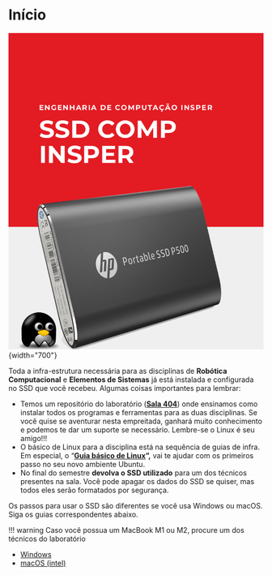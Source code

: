 # Início


![img12](imgs/img12.png){width="700"}

Toda a infra-estrutura necessária para as disciplinas de **Robótica Computacional** e **Elementos de Sistemas** já está instalada e configurada no SSD que você recebeu. Algumas coisas importantes para lembrar:

- Temos um repositório do laboratório (**[Sala 404](https://github.com/insper/404)**) onde ensinamos como instalar todos os programas e ferramentas para as duas disciplinas. Se você quise se aventurar nesta empreitada, ganhará muito conhecimento e podemos te dar um suporte se necessário. Lembre-se o Linux é seu amigo!!!
- O básico de Linux para a disciplina está na sequência de guias de infra. Em especial, o “**[Guia básico de Linux](../guia-linux/index.md)”,** vai te ajudar com os primeiros passo no seu novo ambiente Ubuntu.
- No final do semestre **devolva o SSD utilizado** para um dos técnicos presentes na sala. Você pode apagar os dados do SSD se quiser, mas todos eles serão formatados por segurança.

Os passos para usar o SSD são diferentes se você usa Windows ou macOS. Siga os guias correspondentes abaixo.

!!! warning
    Caso você possua um MacBook M1 ou M2,  procure um dos técnicos do laboratório

* [Windows](windows.md)
* [macOS (intel)](mac-os.md)
